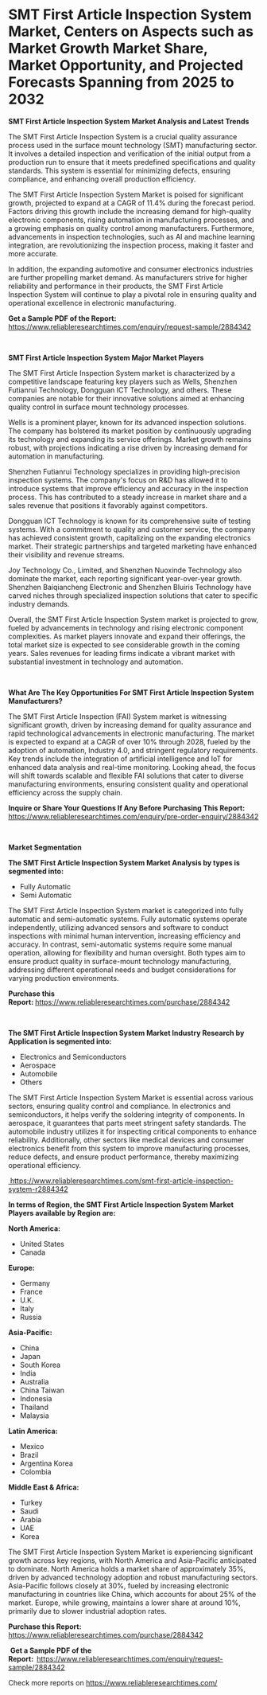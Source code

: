 <p><h1>SMT First Article Inspection System Market, Centers on Aspects such as Market Growth Market Share, Market Opportunity, and Projected Forecasts Spanning from 2025 to 2032</h1></p><p><strong>SMT First Article Inspection System Market Analysis and Latest Trends</strong></p>
<p><p>The SMT First Article Inspection System is a crucial quality assurance process used in the surface mount technology (SMT) manufacturing sector. It involves a detailed inspection and verification of the initial output from a production run to ensure that it meets predefined specifications and quality standards. This system is essential for minimizing defects, ensuring compliance, and enhancing overall production efficiency.</p><p>The SMT First Article Inspection System Market is poised for significant growth, projected to expand at a CAGR of 11.4% during the forecast period. Factors driving this growth include the increasing demand for high-quality electronic components, rising automation in manufacturing processes, and a growing emphasis on quality control among manufacturers. Furthermore, advancements in inspection technologies, such as AI and machine learning integration, are revolutionizing the inspection process, making it faster and more accurate.</p><p>In addition, the expanding automotive and consumer electronics industries are further propelling market demand. As manufacturers strive for higher reliability and performance in their products, the SMT First Article Inspection System will continue to play a pivotal role in ensuring quality and operational excellence in electronic manufacturing.</p></p>
<p><strong>Get a Sample PDF of the Report:&nbsp;</strong> <a href="https://www.reliableresearchtimes.com/enquiry/request-sample/2884342?utm_campaign=2792&utm_medium=2&utm_source=Github&utm_content=ia&utm_term=13032025&utm_id=smt-first-article-inspection-system">https://www.reliableresearchtimes.com/enquiry/request-sample/2884342</a></p>
<p>&nbsp;</p>
<p><strong>SMT First Article Inspection System Major Market Players</strong></p>
<p><p>The SMT First Article Inspection System market is characterized by a competitive landscape featuring key players such as Wells, Shenzhen Futianrui Technology, Dongguan ICT Technology, and others. These companies are notable for their innovative solutions aimed at enhancing quality control in surface mount technology processes.</p><p>Wells is a prominent player, known for its advanced inspection solutions. The company has bolstered its market position by continuously upgrading its technology and expanding its service offerings. Market growth remains robust, with projections indicating a rise driven by increasing demand for automation in manufacturing.</p><p>Shenzhen Futianrui Technology specializes in providing high-precision inspection systems. The company's focus on R&D has allowed it to introduce systems that improve efficiency and accuracy in the inspection process. This has contributed to a steady increase in market share and a sales revenue that positions it favorably against competitors.</p><p>Dongguan ICT Technology is known for its comprehensive suite of testing systems. With a commitment to quality and customer service, the company has achieved consistent growth, capitalizing on the expanding electronics market. Their strategic partnerships and targeted marketing have enhanced their visibility and revenue streams.</p><p>Joy Technology Co., Limited, and Shenzhen Nuoxinde Technology also dominate the market, each reporting significant year-over-year growth. Shenzhen Baiqiancheng Electronic and Shenzhen Bluiris Technology have carved niches through specialized inspection solutions that cater to specific industry demands.</p><p>Overall, the SMT First Article Inspection System market is projected to grow, fueled by advancements in technology and rising electronic component complexities. As market players innovate and expand their offerings, the total market size is expected to see considerable growth in the coming years. Sales revenues for leading firms indicate a vibrant market with substantial investment in technology and automation.</p></p>
<p>&nbsp;</p>
<p><strong>What Are The Key Opportunities For SMT First Article Inspection System Manufacturers?</strong></p>
<p><p>The SMT First Article Inspection (FAI) System market is witnessing significant growth, driven by increasing demand for quality assurance and rapid technological advancements in electronic manufacturing. The market is expected to expand at a CAGR of over 10% through 2028, fueled by the adoption of automation, Industry 4.0, and stringent regulatory requirements. Key trends include the integration of artificial intelligence and IoT for enhanced data analysis and real-time monitoring. Looking ahead, the focus will shift towards scalable and flexible FAI solutions that cater to diverse manufacturing environments, ensuring consistent quality and operational efficiency across the supply chain.</p></p>
<p><strong>Inquire or Share Your Questions If Any Before Purchasing This Report:</strong> <a href="https://www.reliableresearchtimes.com/enquiry/pre-order-enquiry/2884342?utm_campaign=2792&utm_medium=2&utm_source=Github&utm_content=ia&utm_term=13032025&utm_id=smt-first-article-inspection-system">https://www.reliableresearchtimes.com/enquiry/pre-order-enquiry/2884342</a></p>
<p>&nbsp;</p>
<p><strong>Market Segmentation</strong></p>
<p><strong>The SMT First Article Inspection System Market Analysis by types is segmented into:</strong></p>
<p><ul><li>Fully Automatic</li><li>Semi Automatic</li></ul></p>
<p><p>The SMT First Article Inspection System market is categorized into fully automatic and semi-automatic systems. Fully automatic systems operate independently, utilizing advanced sensors and software to conduct inspections with minimal human intervention, increasing efficiency and accuracy. In contrast, semi-automatic systems require some manual operation, allowing for flexibility and human oversight. Both types aim to ensure product quality in surface-mount technology manufacturing, addressing different operational needs and budget considerations for varying production environments.</p></p>
<p><strong>Purchase this Report:&nbsp;</strong><a href="https://www.reliableresearchtimes.com/purchase/2884342?utm_campaign=2792&utm_medium=2&utm_source=Github&utm_content=ia&utm_term=13032025&utm_id=smt-first-article-inspection-system">https://www.reliableresearchtimes.com/purchase/2884342</a></p>
<p>&nbsp;</p>
<p><strong>The SMT First Article Inspection System Market Industry Research by Application is segmented into:</strong></p>
<p><ul><li>Electronics and Semiconductors</li><li>Aerospace</li><li>Automobile</li><li>Others</li></ul></p>
<p><p>The SMT First Article Inspection System Market is essential across various sectors, ensuring quality control and compliance. In electronics and semiconductors, it helps verify the soldering integrity of components. In aerospace, it guarantees that parts meet stringent safety standards. The automobile industry utilizes it for inspecting critical components to enhance reliability. Additionally, other sectors like medical devices and consumer electronics benefit from this system to improve manufacturing processes, reduce defects, and ensure product performance, thereby maximizing operational efficiency.</p></p>
<p><a href="https://www.reliableresearchtimes.com/smt-first-article-inspection-system-r2884342?utm_campaign=2792&utm_medium=2&utm_source=Github&utm_content=ia&utm_term=13032025&utm_id=smt-first-article-inspection-system">&nbsp;https://www.reliableresearchtimes.com/smt-first-article-inspection-system-r2884342</a></p>
<p><strong>In terms of Region, the SMT First Article Inspection System Market Players available by Region are:</strong></p>
<p>
    <p> <strong> North America: </strong>
        <ul>
            <li>United States</li>
            <li>Canada</li>
        </ul>
        </p> 
    <p> <strong> Europe: </strong>
        <ul>
            <li>Germany</li>
            <li>France</li>
            <li>U.K.</li>
            <li>Italy</li>
            <li>Russia</li>
        </ul>
        </p> 
    <p> <strong> Asia-Pacific: </strong>
        <ul>
            <li>China</li>
            <li>Japan</li>
            <li>South Korea</li>
            <li>India</li>
            <li>Australia</li>
            <li>China Taiwan</li>
            <li>Indonesia</li>
            <li>Thailand</li>
            <li>Malaysia</li>
        </ul>
        </p> 
    <p> <strong> Latin America: </strong>
        <ul>
            <li>Mexico</li>
            <li>Brazil</li>
            <li>Argentina Korea</li>
            <li>Colombia</li>
        </ul>
        </p> 
    <p> <strong> Middle East & Africa: </strong>
        <ul>
            <li>Turkey</li>
            <li>Saudi</li>
            <li>Arabia</li>
            <li>UAE</li>
            <li>Korea</li>
        </ul>
    </p>
    </p>
<p><p>The SMT First Article Inspection System Market is experiencing significant growth across key regions, with North America and Asia-Pacific anticipated to dominate. North America holds a market share of approximately 35%, driven by advanced technology adoption and robust manufacturing sectors. Asia-Pacific follows closely at 30%, fueled by increasing electronic manufacturing in countries like China, which accounts for about 25% of the market. Europe, while growing, maintains a lower share at around 10%, primarily due to slower industrial adoption rates.</p></p>
<p><strong>Purchase this Report: </strong><a href="https://www.reliableresearchtimes.com/purchase/2884342?utm_campaign=2792&utm_medium=2&utm_source=Github&utm_content=ia&utm_term=13032025&utm_id=smt-first-article-inspection-system">https://www.reliableresearchtimes.com/purchase/2884342</a></p>
<p>&nbsp;<strong>Get a Sample PDF of the Report:&nbsp;&nbsp;</strong><a href="https://www.reliableresearchtimes.com/enquiry/request-sample/2884342?utm_campaign=2792&utm_medium=2&utm_source=Github&utm_content=ia&utm_term=13032025&utm_id=smt-first-article-inspection-system">https://www.reliableresearchtimes.com/enquiry/request-sample/2884342</a></p>
<p><strong></strong></p>
<p>Check more reports on <a href="https://www.reliableresearchtimes.com/?utm_campaign=2792&utm_medium=2&utm_source=Github&utm_content=ia&utm_term=13032025&utm_id=smt-first-article-inspection-system">https://www.reliableresearchtimes.com/</a></p>
